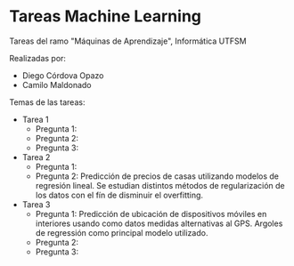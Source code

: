 # Tareas Machine Learning
Tareas del ramo "Máquinas de Aprendizaje", Informática UTFSM

Realizadas por:
* Diego Córdova Opazo 
* Camilo Maldonado

Temas de las tareas:

* Tarea 1
  * Pregunta 1:
  * Pregunta 2:
  * Pregunta 3:
* Tarea 2
  * Pregunta 1:
  * Pregunta 2: Predicción de precios de casas utilizando modelos de regresión lineal. Se estudian distintos métodos de regularización de los datos con el fín de disminuir el overfitting.
* Tarea 3
  * Pregunta 1: Predicción de ubicación de dispositivos móviles en interiores usando  como datos medidas alternativas al GPS. Argoles de regressión como principal modelo utilizado.
  * Pregunta 2:
  * Pregunta 3:
